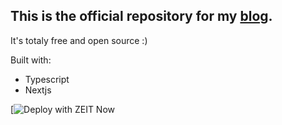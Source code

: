 ## This is the official repository for my [blog](https://divinehycenth.com/blog).

It's totaly free and open source :)

Built with:
- Typescript
- Nextjs

[![Deploy with ZEIT Now](https://api.vercel.com/v1/integrations/deploy/QmZB5RnH6eVFxjuZEcvUuhbXHhNwzWwBudFftR6BssQZx8/8OBh30bqaS)
